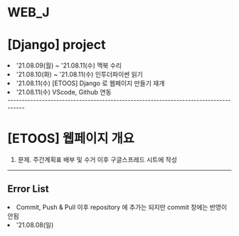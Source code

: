 # WEB_J

<h1> [Django] project </h1>

<li> '21.08.09(월) ~ '21.08.11(수) 맥북 수리 </li>
<li> '21.08.10(화) ~ '21.08.11(수) 인투더파이썬 읽기</li>
<li> '21.08.11(수) [ETOOS] Django 로 웹페이지 만들기 재개</li>
<li> '21.08.11(수) VScode, Github 연동</li>
------------------------------------------------------------------------------------
<h1> [ETOOS] 웹페이지 개요 </h1>
<ol> 
  <li>문제. 주간계획표 배부 및 수거 이후 구글스프레드 시트에 작성</li>
</ol>



------------------------------------------------------------------------------------
<h2> Error List </h2>

<li>Commit, Push & Pull 이후 repository 에 추가는 되지만 commit 창에는 반영이 안됨 </li>
<li> '21.08.08(일)</li>



